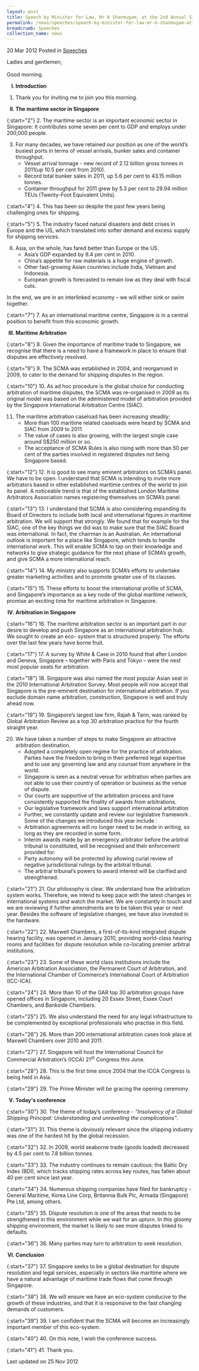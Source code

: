 ```yaml
---
layout: post
title: Speech by Minister for Law, Mr K Shanmugam, at the 2nd Annual Singapore Chamber of Maritime Arbitration (SCMA) Conference
permalink: /news/speeches/speech-by-minister-for-law-mr-k-shanmugam-at-the-2nd-annual-singapore-chamber-of-maritime
breadcrumb: Speeches
collection_name: news
---
```


20 Mar 2012 Posted in [Speeches](/news/speeches)

Ladies and gentlemen,
<br>  
Good morning.
<br>    

<ol style="list-style-type: upper-roman; font-weight:bold;">
<li>   Introduction</li>
</ol>


1. Thank you for inviting me to join you this morning.

<ol start="2" style="list-style-type: upper-roman; font-weight:bold;">
<li>The maritime sector in Singapore</li>
</ol>

{:start="2"}
2. The maritime sector is an important economic sector in Singapore: It contributes some seven per cent to GDP and employs under 200,000 people.

<ol start="3">
<li>For many decades, we have retained our position as one of the world’s busiest ports in terms of vessel arrivals, bunker sales and container throughput.

<ul>
<li>Vessel arrival tonnage - new record of 2.12 billion gross tonnes in 2011(up 10.5 per cent from 2010).</li>
<li>Record total bunker sales in 2011, up 5.6 per cent to 43.15 million tonnes. </li>
<li>Container throughput for 2011 grew by 5.3 per cent to 29.94 million TEUs (Twenty-Foot Equivalent Units). </li>

</ul>

</li>
</ol>


{:start="4"}
4. This has been so despite the past few years being challenging ones for shipping.

{:start="5"}
5. The industry faced natural disasters and debt crises in Europe and the US, which translated into softer demand and excess supply for shipping services.

<ol start="6">
<li> Asia, on the whole, has fared better than Europe or the US.

<ul>
<li> Asia’s GDP expanded by 8.4 per cent in 2010. </li>

<li>China’s appetite for raw materials is a huge engine of growth. </li>

<li> Other fast-growing Asian countries include India, Vietnam and Indonesia. </li>

<li>European growth is forecasted to remain low as they deal with fiscal cuts. </li>
</ul>

</li>
</ol>
In the end, we are in an interlinked economy – we will either sink or swim together.

{:start="7"}
7. As an international maritime centre, Singapore is in a central position to benefit from this economic growth. 


<ol start="3" style="list-style-type: upper-roman; font-weight:bold;">
<li>Maritime Arbitration</li>
</ol>

{:start="8"}
8. Given the importance of maritime trade to Singapore, we recognise that there is a need to have a framework in place to ensure that disputes are effectively resolved.

{:start="9"}
9. The SCMA was established in 2004, and reorganised in 2009, to cater to the demand for shipping disputes in the region.

{:start="10"}
10. As ad hoc procedure is the global choice for conducting arbitration of maritime disputes, the SCMA was re-organised in 2009 as its original model was based on the administered model of arbitration provided by the Singapore International Arbitration Centre (SIAC).


<ol start="11">
<li>The maritime arbitration caseload has been increasing steadily:

<ul>
<li>More than 100 maritime related caseloads were heard by SCMA and SIAC from 2009 to 2011. </li>

<li>The value of cases is also growing, with the largest single case around S$250 million or so. </li>

<li>The acceptance of SCMA Rules is also rising with more than 50 per cent of the parties involved in registered disputes not being Singapore based.</li>

</ul>
</li>
</ol>


{:start="12"}
12. It is good to see many eminent arbitrators on SCMA’s panel. We have to be open. I understand that SCMA is intending to invite more arbitrators based in other established maritime centres of the world to join its panel. A noticeable trend is that of the established London Maritime Arbitrators Association names registering themselves on SCMA’s panel.

{:start="13"}
13. I understand that SCMA is also considering expanding its Board of Directors to include both local and international figures in maritime arbitration. We will support that strongly. We found that for example for the SIAC, one of the key things we did was to make sure that the SIAC Board was international. In fact, the chairman is an Australian. An international outlook is important for a place like Singapore, which tends to handle international work. This will enable SCMA to tap on their knowledge and networks to give strategic guidance for the next phase of SCMA’s growth, and give SCMA a more international reach. 

{:start="14"}
14. My ministry also supports SCMA’s efforts to undertake greater marketing activities and to promote greater use of its clauses.

{:start="15"}
15. These efforts to boost the international profile of SCMA, and Singapore’s importance as a key node of the global maritime network, promise an exciting time for maritime arbitration in Singapore. 



<ol start="4" style="list-style-type: upper-roman; font-weight:bold;">
<li> Arbitration in Singapore</li>
</ol>

{:start="16"}
16. The maritime arbitration sector is an important part in our desire to develop and push Singapore as an international arbitration hub. We sought to create an eco- system that is structured properly. The efforts over the last few years have borne fruit.

{:start="17"}
17. A survey by White & Case in 2010 found that after London and Geneva, Singapore – together with Paris and Tokyo – were the next most popular seats for arbitration.

{:start="18"}
18. Singapore was also named the most popular Asian seat in the 2010 International Arbitration Survey. Most people will now accept that Singapore is the pre-eminent destination for international arbitration. If you exclude domain name arbitration, construction, Singapore is well and truly ahead now.

{:start="19"}
19. Singapore’s largest law firm, Rajah & Tann, was ranked by Global Arbitration Review as a top 30 arbitration practice for the fourth straight year.

<ol start="20">
<li>We have taken a number of steps to make Singapore an attractive arbitration destination.

<ul>
<li>Adopted a completely open regime for the practice of arbitration. Parties have the freedom to bring in their preferred legal expertise and to use any governing law and any counsel from anywhere in the world. </li>
<li>Singapore is seen as a neutral venue for arbitration when parties are not able to use their country of operation or business as the venue of dispute. </li>
<li>Our courts are supportive of the arbitration process and have consistently supported the finality of awards from arbitrations. </li>
<li>Our legislative framework and laws support international arbitration </li>
<li>Further, we constantly update and review our legislative framework . Some of the changes we introduced this year include : </li>
<li>Arbitration agreements will no longer need to be made in writing, so long as they are recorded in some form. </li>
<li>Interim awards made by an emergency arbitrator before the arbitral tribunal is constituted, will be recognised and their enforcement provided for. </li>
<li>Party autonomy will be protected by allowing curial review of negative jurisdictional rulings by the arbitral tribunal. </li>
<li>The arbitral tribunal’s powers to award interest will be clarified and strengthened. </li>
</ul>

</li>
</ol>

{:start="21"}
21. Our philosophy is clear. We understand how the arbitration system works. Therefore, we intend to keep pace with the latest changes in international systems and watch the market. We are constantly in touch and we are reviewing if further amendments are to be taken this year or next year. Besides the software of legislative changes, we have also invested in the hardware.

{:start="22"}
22. Maxwell Chambers, a first-of-its-kind integrated dispute hearing facility, was opened in January 2010, providing world-class hearing rooms and facilities for dispute resolution while co-locating premier arbitral institutions.

{:start="23"}
23. Some of these world class institutions include the American Arbitration Association, the Permanent Court of Arbitration, and the International Chamber of Commerce’s International Court of Arbitration (ICC-ICA).

{:start="24"}
24. More than 10 of the GAR top 30 arbitration groups have opened offices in Singapore, including 20 Essex Street, Essex Court Chambers, and Bankside Chambers.

{:start="25"}
25. We also understand the need for any legal infrastructure to be complemented by exceptional professionals who practise in this field.

{:start="26"}
26. More than 200 international arbitration cases took place at Maxwell Chambers over 2010 and 2011.

{:start="27"}
27. Singapore will host the International Council for Commercial Arbitration’s (ICCA) 21<sup>st</sup> Congress this June.

{:start="28"}
28. This is the first time since 2004 that the ICCA Congress is being held in Asia.

{:start="29"}
29. The Prime Minister will be gracing the opening ceremony.


<ol start="5" style="list-style-type: upper-roman; font-weight:bold;">
<li>Today's conference</li>
</ol>

{:start="30"}
30. The theme of today’s conference - *“Insolvency of a Global Shipping Principal: Understanding and unravelling the complications”*.

{:start="31"}
31. This theme is obviously relevant since the shipping industry was one of the hardest hit by the global recession.

{:start="32"}
32. In 2009, world seaborne trade (goods loaded) decreased by 4.5 per cent to 7.8 billion tonnes.

{:start="33"}
33. The industry continues to remain cautious: the Baltic Dry Index (BDI), which tracks shipping rates across key routes, has fallen about 40 per cent since last year.

{:start="34"}
34. Numerous shipping companies have filed for bankruptcy - General Maritime, Korea Line Corp, Britannia Bulk Plc, Armada (Singapore) Pte Ltd, among others.

{:start="35"}
35. Dispute resolution is one of the areas that needs to be strengthened in this environment while we wait for an upturn. In this gloomy shipping environment, the market is likely to see more disputes linked to defaults. 

{:start="36"}
36. Many parties may turn to arbitration to seek resolution.


<ol start="6" style="list-style-type: upper-roman; font-weight:bold;">
<li>Conclusion</li>
</ol>

{:start="37"}
37. Singapore seeks to be a global destination for dispute resolution and legal services, especially in sectors like maritime where we have a natural advantage of maritime trade flows that come through Singapore. 

{:start="38"}
38. We will ensure we have an eco-system conducive to the growth of these industries, and that it is responsive to the fast changing demands of customers.

{:start="39"}
39. I am confident that the SCMA will become an increasingly important member of this eco-system.

{:start="40"}
40. On this note, I wish the conference success.

{:start="41"}
41. Thank you. 


<p class="right-side-updated">Last updated on 25 Nov 2012</p>

